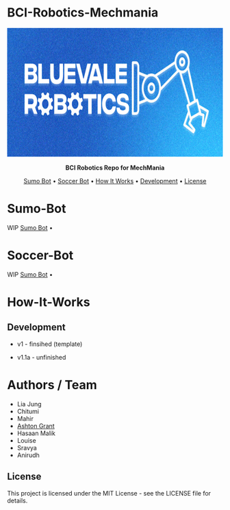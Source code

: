 # BCI-Robotics-Mechmania

<p align="center">
  <img src="/BCIRoboticsIcon.PNG" alt="Pinocchio Logo" width="750" height="300">
</p>

<p align="center">
  <strong> BCI Robotics Repo for MechMania </strong>
</p>

<p align="center">
  <a href="#Sumo-Bot">Sumo Bot</a> •
  <a href="#Soccer-Bot">Soccer Bot</a> •
  <a href="#How-It-Works">How It Works</a> •
  <a href="#development">Development</a> •
  <a href="#license">License</a>
</p>

# Sumo-Bot 
  WIP
  <a href="/Sumo-Bot">Sumo Bot</a> •
# Soccer-Bot
  WIP
  <a href="/Soccer-Bot">Sumo Bot</a> •
# How-It-Works
  
## Development

- v1 - finsihed (template)

- v1.1a - unfinished

# Authors / Team
- Lia Jung
- Chitumi
- Mahir
- [Ashton Grant](https://github.com/TulipTult)
- Hasaan Malik
- Louise
- Sravya
- Anirudh

## License

This project is licensed under the MIT License - see the LICENSE file for details.
